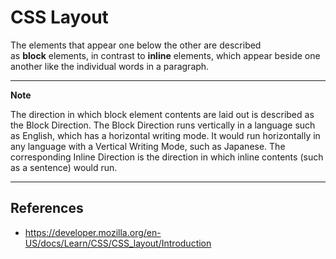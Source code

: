 # CSS Layout

The elements that appear one below the other are described as **block** elements, in contrast to **inline** elements, which appear beside one another like the individual words in a paragraph.

---
**Note**

The direction in which block element contents are laid out is described as the Block Direction. The Block Direction runs vertically in a language such as English, which has a horizontal writing mode. It would run horizontally in any language with a Vertical Writing Mode, such as Japanese. The corresponding Inline Direction is the direction in which inline contents (such as a sentence) would run.

---

## References

- https://developer.mozilla.org/en-US/docs/Learn/CSS/CSS_layout/Introduction
